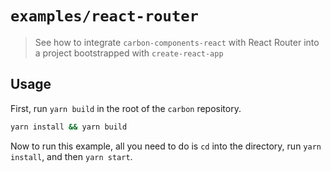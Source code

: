# `examples/react-router`

> See how to integrate `carbon-components-react` with React Router into a
> project bootstrapped with `create-react-app`

## Usage

First, run `yarn build` in the root of the `carbon` repository.

```sh
yarn install && yarn build
```

Now to run this example, all you need to do is `cd` into the directory, run
`yarn install`, and then `yarn start`.

